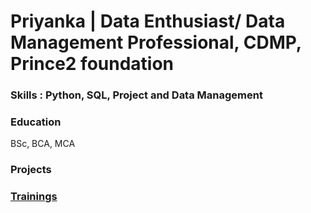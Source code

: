 # Priyanka | Data Enthusiast/ Data Management Professional, CDMP, Prince2 foundation

 ### Skills : Python, SQL, Project and Data Management

### Education
BSc, BCA, MCA

### Projects


### [Trainings](/Trainings.md)
